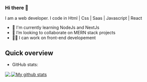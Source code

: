### Hi there 👋




I am a web developer.
I code in Html | Css | Saas | Javascript | React 

- 🌱 I'm currently learning NodeJs and NextJs
- 👯 I’m looking to collaborate on MERN stack projects
- 👩‍💻 I can work on front-end developement
## Quick overview
* GitHub stats:  
<a href="https://github.com/VaibhawKr744/github-readme-stats">
  <!-- Change the `github-readme-stats.anuraghazra1.vercel.app` to `github-readme-stats.vercel.app`  -->
  <img align="center" src="https://github-readme-stats.anuraghazra1.vercel.app/api/top-langs/?username=VaibhawKr744&theme=tokyonight" />
</a>
<a href="https://github.com/anuraghazra/github-readme-stats">
  <img align="center" src="https://github-readme-stats.anuraghazra1.vercel.app/api?username=VaibhawKr744&show_icons=true&line_height=27&theme=radical" alt="My github stats" />
</a>  
